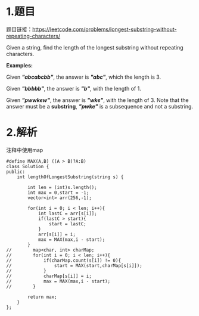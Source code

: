 # 1.题目
题目链接：https://leetcode.com/problems/longest-substring-without-repeating-characters/

Given a string, find the length of the longest substring without repeating characters.

**Examples:**

Given ***"abcabcbb"***, the answer is ***"abc"***, which the length is 3.

Given ***"bbbbb"***, the answer is ***"b"***, with the length of 1.

Given ***"pwwkew"***, the answer is ***"wke"***, with the length of 3. Note that the answer must be a **substring**, ***"pwke"*** is a subsequence and not a substring.

# 2.解析
注释中使用map

```
#define MAX(A,B) ((A > B)?A:B)
class Solution {
public:
    int lengthOfLongestSubstring(string s) {

        int len = (int)s.length();
        int max = 0,start = -1;
        vector<int> arr(256,-1);

        for(int i = 0; i < len; i++){
            int lastC = arr[s[i]];
            if(lastC > start){
                start = lastC;
            }
            arr[s[i]] = i;
            max = MAX(max,i - start);
        }
//        map<char, int> charMap;
//        for(int i = 0; i < len; i++){
//            if(charMap.count(s[i]) != 0){
//                start = MAX(start,charMap[s[i]]);
//            }
//            charMap[s[i]] = i;
//            max = MAX(max,i - start);
//        }

        return max;
    }
};
```
